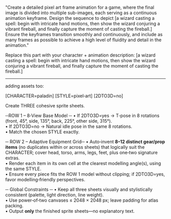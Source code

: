 "Create a detailed pixel art frame animation for a game, where the final image is divided into multiple sub-images, each serving as a continuous animation keyframe. Design the sequence to depict [a wizard casting a spell: begin with intricate hand motions, then show the wizard conjuring a vibrant fireball, and finally capture the moment of casting the fireball.] Ensure the keyframes transition smoothly and continuously, and include as many frames as possible to achieve a high level of fluidity and detail in the animation."

Replace this part with your character + animation description: [a wizard casting a spell: begin with intricate hand motions, then show the wizard conjuring a vibrant fireball, and finally capture the moment of casting the fireball.]


----------------------
adding assets too:


[CHARACTER=paladin] [STYLE=pixel‑art] [2DTO3D=no]
  
Create THREE cohesive sprite sheets.  

─ROW 1 – 8‑View Base Model ─
• If 2DTO3D=yes → T‑pose in 8 rotations (front, 45°, side, 135°, back, 225°, other side, 315°).   
• If 2DTO3D=no  → Natural idle pose in the same 8 rotations.   
• Match the chosen STYLE exactly.  

─ ROW 2 – Adaptive Equipment Grid─
• Auto‑invent **8–12 distinct gear/prop items** (no duplicates within or across sheets) that logically suit the CHARACTER; cover head, torso, arms, legs, feet, plus one‑two signature extras.   
• Render each item in its own cell at the clearest modelling angle(s), using the same STYLE.   
• Ensure every piece fits the ROW 1 model without clipping; if 2DTO3D=yes, favor modelling‑friendly perspectives.  

─ Global Constraints ─
• Keep all three sheets visually and stylistically consistent (palette, light direction, line weight).   
• Use power‑of‑two canvases ≤ 2048 × 2048 px; leave padding for atlas packing.   
• Output **only** the finished sprite sheets—no explanatory text.
